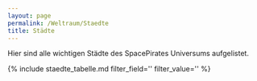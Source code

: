 ```yaml
---
layout: page
permalink: /Weltraum/Staedte
title: Städte
---
```




Hier sind alle wichtigen Städte des SpacePirates Universums aufgelistet.

{% include staedte_tabelle.md  filter_field='' filter_value='' %}

